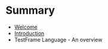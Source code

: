 # Summary

* [Welcome](README.md)
* [Introduction](introduction/README.md)
* TestFrame Language - An overview

